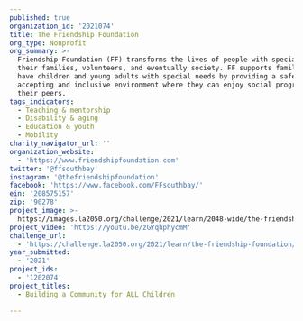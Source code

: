 ```yaml
---
published: true
organization_id: '2021074'
title: The Friendship Foundation
org_type: Nonprofit
org_summary: >-
  Friendship Foundation (FF) transforms the lives of people with special needs,
  their families, volunteers, and eventually society. FF supports families who
  have children and young adults with special needs by providing a safe,
  accepting and inclusive environment where they can enjoy social programs with
  their peers.
tags_indicators:
  - Teaching & mentorship
  - Disability & aging
  - Education & youth
  - Mobility
charity_navigator_url: ''
organization_website:
  - 'https://www.friendshipfoundation.com'
twitter: '@ffsouthbay'
instagram: '@thefriendshipfoundation'
facebook: 'https://www.facebook.com/FFsouthbay/'
ein: '208575157'
zip: '90278'
project_image: >-
  https://images.la2050.org/challenge/2021/learn/2048-wide/the-friendship-foundation.jpg
project_video: 'https://youtu.be/zGYqhphycmM'
challenge_url:
  - 'https://challenge.la2050.org/2021/learn/the-friendship-foundation/'
year_submitted:
  - '2021'
project_ids:
  - '1202074'
project_titles:
  - Building a Community for ALL Children

---
```

